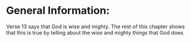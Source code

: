 # General Information:

Verse 13 says that God is wise and mighty. The rest of this chapter shows that this is true by telling about the wise and mighty things that God does.